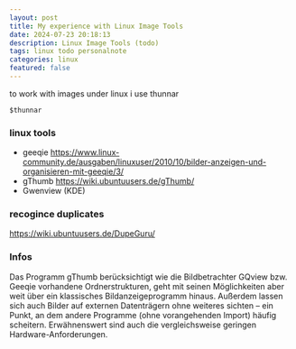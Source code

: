 ```yaml
---
layout: post
title: My experience with Linux Image Tools 
date: 2024-07-23 20:18:13
description: Linux Image Tools (todo)
tags: linux todo personalnote
categories: linux
featured: false
---
```


to work with images under linux i use thunnar
````markup
$thunnar
````

### linux tools 
- geeqie https://www.linux-community.de/ausgaben/linuxuser/2010/10/bilder-anzeigen-und-organisieren-mit-geeqie/3/
- gThumb https://wiki.ubuntuusers.de/gThumb/
- Gwenview (KDE)

### recogince duplicates
https://wiki.ubuntuusers.de/DupeGuru/


### Infos
Das Programm gThumb berücksichtigt wie die Bildbetrachter GQview bzw. Geeqie 
vorhandene Ordnerstrukturen, geht mit seinen Möglichkeiten aber weit über 
ein klassisches Bildanzeigeprogramm hinaus. Außerdem lassen sich auch Bilder 
auf externen Datenträgern ohne weiteres sichten – ein 
Punkt, an dem andere Programme (ohne vorangehenden Import) häufig scheitern. 
Erwähnenswert sind auch die vergleichsweise geringen Hardware-Anforderungen.
